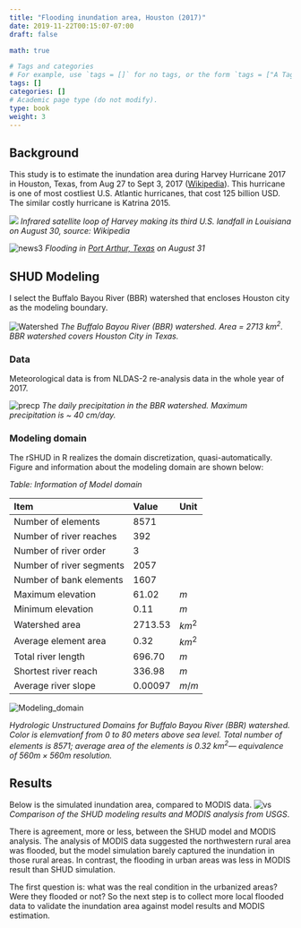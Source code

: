 ```yaml
---
title: "Flooding inundation area, Houston (2017)"
date: 2019-11-22T00:15:07-07:00
draft: false

math: true

# Tags and categories
# For example, use `tags = []` for no tags, or the form `tags = ["A Tag", "Another Tag"]` for one or more tags.
tags: []
categories: []
# Academic page type (do not modify).
type: book
weight: 3
---
```


## Background
This study is to estimate the inundation area during Harvey Hurricane 2017 in Houston, Texas, from Aug 27 to Sept 3, 2017 ([Wikipedia](https://en.wikipedia.org/wiki/Hurricane_Harvey)). This hurricane is one of most costliest U.S. Atlantic hurricanes, that cost 125 billion USD. The similar costly hurricane is Katrina 2015.

![](https://upload.wikimedia.org/wikipedia/commons/thumb/d/d1/Harvey_AVN_20170830_0145_UTC.gif/440px-Harvey_AVN_20170830_0145_UTC.gif)
*Infrared satellite loop of Harvey making its third U.S. landfall in Louisiana on August 30, source: Wikipedia*

![news3](https://upload.wikimedia.org/wikipedia/commons/5/51/Support_during_Hurricane_Harvey_%28TX%29_%2850%29.jpg)
*Flooding in [Port Arthur, Texas](https://en.wikipedia.org/wiki/Port_Arthur,_Texas) on August 31*

## SHUD Modeling
I select the Buffalo Bayou River (BBR) watershed that encloses Houston city as the modeling boundary.

![Watershed](/media/app/Harvey/Watershed.png)
*The Buffalo Bayou River (BBR) watershed. Area = 2713 $km^2$. BBR watershed covers Houston City in Texas.*

### Data

Meteorological data is from NLDAS-2 re-analysis data in the whole year of 2017.

![precp](/media/app/Harvey/hd_elevprcp.png)
*The daily precipitation in the BBR watershed. Maximum precipitation is ~ 40 $cm/day$.*

### Modeling domain
The rSHUD in R realizes the domain discretization, quasi-automatically.  Figure and information about the modeling domain are shown below:

*Table: Information of Model domain*

| Item     | Value     | Unit     |
| :------------- | :------------- | :------------- |
|Number of elements | 8571|  |
|Number of river reaches | 392|  |
|Number of river order | 3|  |
|Number of river segments | 2057|  |
|Number of bank elements | 1607|  |
|Maximum elevation | 61.02| $m$ |
|Minimum elevation | 0.11| $m$ |
|Watershed area | 2713.53| $km^2$ |
|Average element area | 0.32| $km^2$ |
|Total river length | 696.70| $m$  |
|Shortest river reach | 336.98| $m$  |
|Average river slope | 0.00097| $m/m$  |

![Modeling_domain](/media/app/Harvey/SHUD_domain.png)

*Hydrologic Unstructured Domains for Buffalo Bayou River (BBR) watershed. Color is elemvationf from 0 to 80 meters above sea level. Total number of elements is 8571; average area of the elements is 0.32 $km^2$— equivalence of $560m \times 560m$ resolution.*


## Results

Below is the simulated inundation area, compared to MODIS data.
![vs](/media/app/Harvey/vs1.png)
*Comparison of the SHUD modeling results and MODIS analysis from USGS*.

There is agreement, more or less, between the SHUD model and MODIS analysis. The analysis of MODIS data suggested the northwestern rural area was flooded, but the model simulation barely captured the inundation in those rural areas. In contrast, the flooding in urban areas was less in MODIS result than SHUD simulation.

The first question is: what was the real condition in the urbanized areas? Were they flooded or not? So the next step is to collect more local flooded data to validate the inundation area against model results and MODIS estimation.
